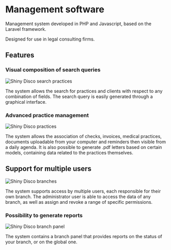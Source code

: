 # Management software

Management system developed in PHP and Javascript, based on the Laravel framework.

Designed for use in legal consulting firms.

## Features

### Visual composition of search queries

![Shiny Disco search practices](https://i.imgur.com/adqNcBx.png)

The system allows the search for practices and clients with respect to any combination of fields. The search query is easily generated through a graphical interface.


### Advanced practice management

![Shiny Disco practices](https://i.imgur.com/qTzDNSV.png)

The system allows the association of checks, invoices, medical practices, documents uploadable from your computer and reminders then visible from a daily agenda. It is also possible to generate .pdf letters based on certain models, containing data related to the practices themselves.


## Support for multiple users

![Shiny Disco branches](https://i.imgur.com/cDrztxp.png)

The system supports access by multiple users, each responsible for their own branch. The administrator user is able to access the data of any branch, as well as assign and revoke a range of specific permissions.


### Possibility to generate reports

![Shiny Disco branch panel](https://i.imgur.com/BLpzYeT.png)

The system contains a branch panel that provides reports on the status of your branch, or on the global one.
